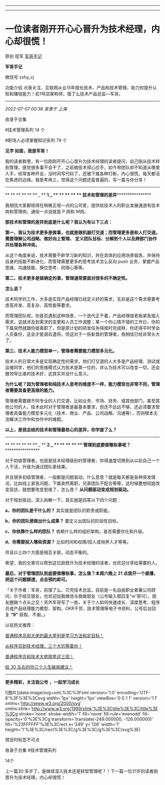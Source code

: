 ----------------------------------------
----------------------------------------
#  一位读者刚开开心心晋升为技术经理，内心却很慌！

原创 程军  [ 军哥手记 ](javascript:void\(0\);)

**军哥手记** ![]()

微信号 zxhy_cj

功能介绍 点我关注，互联网从业15年擅长技术、产品和技术管理，助力你提升认知和赚钱能力！前1号店架构师，饿了么技术产品总监—军哥。

____

_2022-07-07 00:38_ _发表于 上海_

收录于合集

#技术管理系列 14 个

#职场人必须掌握知识系列 79 个

**见字 如面，我是军哥！**

我的读者群里，有一位刚刚开开心心晋升为技术经理的读者提问，自己刚从技术转到管理，感觉很多事不会干了，之前做技术得心应手，如今带团队却不知道从哪里入手，经常各种开会，没时间写代码了，还被下属各种打断，内心很慌，每天都活在焦虑的边缘。我思考再三，觉得这个问题还蛮普遍的，写一篇与你分享！

* * *

  

 ** ** ** ** ** ** _ ** **1.****_ ** ** ** ** **
**技术和管理的差异************************  

我相信大家都晓得在稍微正规一点的公司里，提供给技术人的职业发展通道有技术岗和管理岗，通俗一点说就是 P 岗和 M岗。

 **那技术和管理的差异到底是什么呢？我认为有以下三点：**

 **第一、我认为技术更多是做事，也就是跟机器打交道；而管理更多是和人打交道。** **需要理解公司战略、做好向上管理、**
**定义团队目标、分解到个人以及跨部门协作并处理各种冲突。**

从这个角度来说，技术需要不断学习新的知识，并在具体的应用场景锻炼，并保持自身的技能不断进化，而管理需要更多的思考技术怎么反向 push
业务，掌握产品思维、沟通技能、换位思考、同理心等等。

 **第二、技术更多是做确定的事，管理通常要面对很多的不确定性。**

 **怎么说？**

技术同学的工作，大多是实现产品经理已经定义好的需求，无非是这个需求需要考虑高并发、高复杂、高性能等要求。

而管理团队呢，你是否遇到这种场景，一个迭代正干着，产品经理或老板紧急插入需求，这就涉及到需求的变更和人员工作调整；某一个你心情不错的工作日，你的下属突然就跟你提离职了，但是原计划的研发任务得按时完成呀，你还得平时学会人员备份，这会才能调兵遣将。但这对于一些新晋的管理者，我相信已经非常头大了。

 **第三、技术人能力模型单一，管理者需要能力模型多元化。**

技术人的日常大多是实现确定性的需求，他们打交道的人大多是产品经理、测试或运维同学，他们的思维模式认为技术是第一位的，并认为技术可以改变一切，还会跟领导比谁的技术好，这其实并没什么意义。  

 **为什么呢？因为管理者和纯技术人思考的维度不一样，能力模型也非常不同，管理者需要具备更高维的能力。**

管理者需要跟不同专业的人打交道，比如业务、市场、财务、或其他部门，甚至其他公司的人，技术此时对于管理者是最基本要求，但还不远远不够，还必须要求管理者具备能力模型多元化（技术、商业、产品、公司战略、沟通等），否则根本无法解决工作中和协作中的难题。

 **以上，是我总结的技术和管理最核心的差异，你学废了么？**

  

* * *

  

 ** ** ** ** ** ** _ ** **2.****_ ** ** ** ** **
**管理到底要做哪些事呢？************************

  

对于初级管理者，也就是技术经理级别的管理者，你得速度切换到从以前自己一个人干活，升级为通过团队拿结果。

并且很多初级管理者，一般都是问题驱动，什么意思？就是每天都是各种突发情况，比如线上紧急问题，下属突然离职，兄弟团队不配合等等，这时候要想彻底改变现状，就想要改变思维了，怎么改？
**从问题驱动变成规划驱动。**  

对于规划驱动，深入拆解一下，其实就是回答以下四个问题：

 **a、你的团队是干什么的？** 其实就是团队的职责或职能。

 **b、你的团队想做出什么成果？** 要定义出团队的阶段性目标。

 **c、你依靠什么样的团队？** 依赖什么样的组织架构，是否需要优化和升级。  

 **d、你需要投入哪些资源？** 比如时间和权限/招人或培养人才等等。

并且以上四个方面是相互关联，动态平衡的。

希望，我的文章可以帮到这位刚晋升为技术经理的读者，也欢迎分享给需要的人。

 **最后，对于管理团队到底要做哪些事，怎么做？本周六晚上 21 点我开一个直播，把这个问题聊透，点击预约即可。**

「关于作者：军哥，前饿了么、贝壳技术总监，目前是一名自由职业者兼公司顾问，乐于结交朋友，也欢迎加我微信与我做朋友（公号输入框回复“w”即可），朋友圈做个点头之交！另外军哥写了一些，关于个人如何快速成长、深度思考、程序员或产品经理能力模型、架构，OKR干货，技术管理等电子书资料，公号后台回复
**“9”** 获取，不谢。」  

以往热文推荐：

[普通程序员和大佬的最大差别是学习方法和定目标！](http://mp.weixin.qq.com/s?__biz=MzA3MDU2MjM4Ng==&mid=2247496221&idx=1&sn=04f07786e36027afa2c8d36fdcc46ae5&chksm=9f385520a84fdc36e805cc18bd108d6c8e603ba997eda3cbfd0c7816f0bc9952480ae24ab158&scene=21#wechat_redirect)  

[从程序员到技术经理，三个大坑等着你！](http://mp.weixin.qq.com/s?__biz=MzA3MDU2MjM4Ng==&mid=2247496191&idx=1&sn=319bcba3332e53e19297274c1df527b4&chksm=9f3856c2a84fdfd4fe33d0675236f413563295f547803a0355ea2c60f281db1467a310db00a0&scene=21#wechat_redirect)

[普通程序员和技术大佬就差这三招！](http://mp.weixin.qq.com/s?__biz=MzA3MDU2MjM4Ng==&mid=2247496174&idx=1&sn=b5deaacea81acf3d29c715aaa4700e3f&chksm=9f3856d3a84fdfc562d69c58526a5d85c81ee8489b21f132dba62b94a62b4c5b81d69f08cc56&scene=21#wechat_redirect)

[给 30
左右的你三个人生破局建议！](http://mp.weixin.qq.com/s?__biz=MzA3MDU2MjM4Ng==&mid=2247496169&idx=1&sn=82ad7fb7c59ba65439610a738fc9002f&chksm=9f3856d4a84fdfc27a2e5974910f9cf5241b14fe505c4658371d9f85e98d724fcf2e40f6525e&scene=21#wechat_redirect)

  

* * *

  

 **更多精彩，关注我公号** **，一起学习成长**

![图片](data:image/svg+xml,%3C%3Fxml version='1.0' encoding='UTF-8'%3F%3E%3Csvg
width='1px' height='1px' viewBox='0 0 1 1' version='1.1'
xmlns='http://www.w3.org/2000/svg'
xmlns:xlink='http://www.w3.org/1999/xlink'%3E%3Ctitle%3E%3C/title%3E%3Cg
stroke='none' stroke-width='1' fill='none' fill-rule='evenodd' fill-
opacity='0'%3E%3Cg transform='translate\(-249.000000, -126.000000\)'
fill='%23FFFFFF'%3E%3Crect x='249' y='126' width='1'
height='1'%3E%3C/rect%3E%3C/g%3E%3C/g%3E%3C/svg%3E)

预览时标签不可点

收录于合集 #技术管理系列

14个

上一篇30 多岁了，是继续深入技术还是转型管理呢？！下一篇一位31岁的读者刚晋升为技术经理，内心却很慌！

